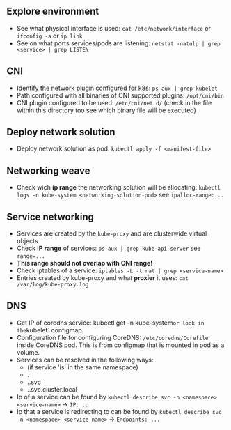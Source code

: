 ## Explore environment

- See what physical interface is used: `cat /etc/network/interface` or `ifconfig -a` or `ip link`
- See on what ports services/pods are listening: `netstat -natulp | grep <service> | grep LISTEN`

## CNI

- Identify the network plugin configured for k8s: `ps aux | grep kubelet`
- Path configured with all binaries of CNI supported plugins: `/opt/cni/bin`
- CNI plugin configured to be used: `/etc/cni/net.d/` (check in the file within this directory too see which binary file will be executed)

## Deploy network solution

- Deploy network solution as pod: `kubectl apply -f <manifest-file>`

## Networking weave

- Check wich **ip range** the networking solution will be allocating: `kubectl logs -n kube-system <networking-solution-pod>` see `ipalloc-range:...`

## Service networking

- Services are created by the `kube-proxy` and are clusterwide virtual objects
- Check **IP range** of services: `ps aux | grep kube-api-server` see `range=...`
- **This range should not overlap with CNI range!**
- Check iptables of a service: `iptables -L -t nat | grep <service-name>`
- Entries created by kube-proxy and what **proxier** it uses: `cat /var/log/kube-proxy.log`

## DNS

- Get IP of coredns service: kubectl get <dns-service> -n kube-system` or look in the `kubelet` configmap.
- Configuration file for configuring CoreDNS: `/etc/coredns/Corefile` inside CoreDNS pod. This is from configmap that is mounted in pod as a volume.
- Services can be resolved in the following ways:
  - <service-name> (if service 'is' in the same namespace)
  - <service-name>.<namespace>
  - <service-name>.<namespace>.svc
  - <service-name>.<namespace>.svc.cluster.local
- Ip of a service can be found by `kubectl describe svc -n <namespace> <service-name>` -> `IP: ...`
- Ip that a service is redirecting to can be found by `kubectl describe svc -n <namespace> <service-name>` -> `Endpoints: ...`
